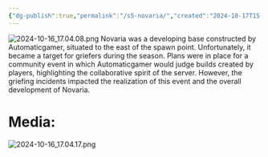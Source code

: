 ```yaml
---
{"dg-publish":true,"permalink":"/s5-novaria/","created":"2024-10-17T15:01:56.780-05:00","updated":"2024-10-17T15:06:13.498-05:00"}
---
```


![2024-10-16_17.04.08.png](/img/user/Images/2024-10-16_17.04.08.png)
Novaria was a developing base constructed by Automaticgamer, situated to the east of the spawn point. Unfortunately, it became a target for griefers during the season. Plans were in place for a community event in which Automaticgamer would judge builds created by players, highlighting the collaborative spirit of the server. However, the griefing incidents impacted the realization of this event and the overall development of Novaria.

# Media: 

![2024-10-16_17.04.17.png](/img/user/Images/2024-10-16_17.04.17.png)